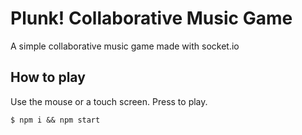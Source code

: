 
# Plunk! Collaborative Music Game

A simple collaborative music game made with socket.io

## How to play
Use the mouse or a touch screen. Press to play.


```
$ npm i && npm start
```

